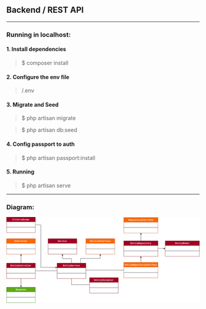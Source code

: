 ## Backend / REST API
___
### Running in localhost:
#### 1. Install dependencies
> $ composer install

#### 2. Configure the env file
> /.env

#### 3. Migrate and Seed
> $ php artisan migrate  

> $ php artisan db:seed

#### 4. Config passport to auth
> $ php artisan passport:install

#### 5. Running
> $ php artisan serve

___
### Diagram:
![Class diagram](diagram.png)

